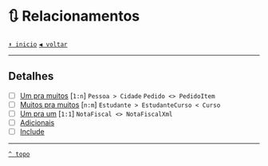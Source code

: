 # 🔃 Relacionamentos

[`⬆️ inicio`](../../README.md)
[`◀️ voltar`](../Readme.md)

---

## Detalhes

+ [ ] [Um pra muitos](./1%20-%20Um%20pra%20Muitos.md) [`1:n`]
    `Pessoa > Cidade`
    `Pedido <> PedidoItem`
+ [ ] [Muitos pra muitos](./2%20-%20Muitos%20para%20Muitos.md) [`n:m`]
    `Estudante > EstudanteCurso < Curso`
+ [ ] [Um pra um](./3%20-%20Um%20para%20Um.md) [`1:1`]
    `NotaFiscal <> NotaFiscalXml`
+ [ ] [Adicionais](./4%20-%20Adicionais.md)
+ [ ] [Include](./5%20-%20Include.md)

---

[`^ topo`](#Relacionamentos)
